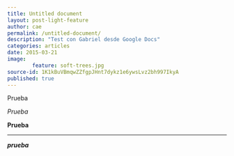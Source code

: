 ```yaml
---
title: Untitled document
layout: post-light-feature
author: cae
permalink: /untitled-document/
description: "Test con Gabriel desde Google Docs"
categories: articles
date: 2015-03-21
image: 
        feature: soft-trees.jpg
source-id: 1K1kBuVBmqwZZfgpJHnt7dykz1e6ywsLvz2bh997IkyA
published: true
---
```

Prueba

*Prueba*

**Prueba**

** **

**_prueba_**

